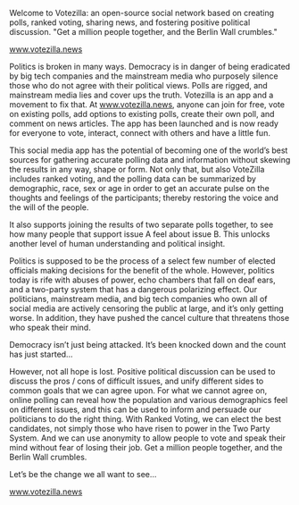 Welcome to Votezilla: an open-source social network based on creating polls, ranked voting, sharing news, and fostering positive political discussion. "Get a million people together, and the Berlin Wall crumbles."

www.votezilla.news

Politics is broken in many ways. Democracy is in danger of being eradicated by big tech companies and the mainstream media who purposely silence those who do not agree with their political views. Polls are rigged, and mainstream media lies and cover ups the truth. Votezilla is an app and a movement to fix that. At www.votezilla.news, anyone can join for free, vote on existing polls, add options to existing polls, create their own poll, and comment on news articles. The app has been launched and is now ready for everyone to vote, interact, connect with others and have a little fun.

This social media app has the potential of becoming one of the world’s best sources for gathering accurate polling data and information without skewing the results in any way, shape or form. Not only that, but also VoteZilla includes ranked voting, and the polling data can be summarized by demographic, race, sex or age in order to get an accurate pulse on the thoughts and feelings of the participants; thereby restoring the voice and the will of the people.

It also supports joining the results of two separate polls together, to see how many people that support issue A feel about issue B.  This unlocks another level of human understanding and political insight.

Politics is supposed to be the process of a select few number of elected officials making decisions for the benefit of the whole. However, politics today is rife with abuses of power, echo chambers that fall on deaf ears, and a two-party system that has a dangerous polarizing effect. Our politicians, mainstream media, and big tech companies who own all of social media are actively censoring the public at large, and it’s only getting worse. In addition, they have pushed the cancel culture that threatens those who speak their mind.

Democracy isn’t just being attacked. It’s been knocked down and the count has just started…

However, not all hope is lost. Positive political discussion can be used to discuss the pros / cons of difficult issues, and unify different sides to common goals that we can agree upon. For what we cannot agree on, online polling can reveal how the population and various demographics feel on different issues, and this can be used to inform and persuade our politicians to do the right thing. With Ranked Voting, we can elect the best candidates, not simply those who have risen to power in the Two Party System. And we can use anonymity to allow people to vote and speak their mind without fear of losing their job.
Get a million people together, and the Berlin Wall crumbles.

Let’s be the change we all want to see…

www.votezilla.news

